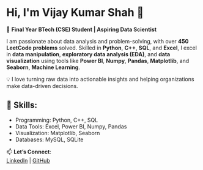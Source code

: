 # Hi, I'm Vijay Kumar Shah 👋

🚀 **Final Year BTech (CSE) Student | Aspiring Data Scientist**

I am passionate about data analysis and problem-solving, with over **450 LeetCode problems** solved. Skilled in **Python**, **C++**, **SQL**, and **Excel**, I excel in **data manipulation**, **exploratory data analysis (EDA)**, and **data visualization** using tools like **Power BI**, **Numpy**, **Pandas**, **Matplotlib**, and **Seaborn**, **Machine Learning**.

💡 I love turning raw data into actionable insights and helping organizations make data-driven decisions.

## 💼 Skills:
- Programming: Python, C++, SQL
- Data Tools: Excel, Power BI, Numpy, Pandas
- Visualization: Matplotlib, Seaborn
- Databases: MySQL, SQLite

📫 **Let’s Connect**:  
[LinkedIn](https://www.linkedin.com/in/vijay626404) | [GitHub](https://github.com/VIJAY626404)
